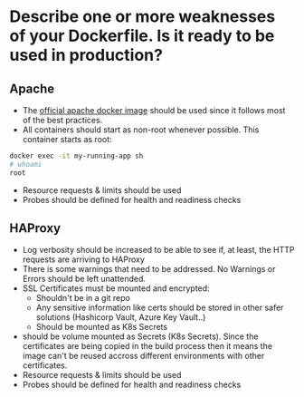 # Describe one or more weaknesses of your Dockerfile. Is it ready to be used in production?

## Apache
- The [official apache docker image](https://hub.docker.com/_/httpd) should be used since it follows most of the best practices.
- All containers should start as non-root whenever possible. This container starts as root:
```sh
docker exec -it my-running-app sh
# whoami
root
```
- Resource requests & limits should be used
- Probes should be defined for health and readiness checks

## HAProxy
- Log verbosity should be increased to be able to see if, at least, the HTTP requests are arriving to HAProxy
- There is some warnings that need to be addressed. No Warnings or Errors should be left unattended.
- SSL Certificates must be mounted and encrypted:
  - Shouldn't be in a git repo
  - Any sensitive information like certs should be stored in other safer solutions (Hashicorp Vault, Azure Key Vault..)
  - Should be mounted as K8s Secrets
- should be volume mounted as Secrets (K8s Secrets). Since the certificates are being copied in the build process then it means the image can't be reused accross different environments with other certificates.
- Resource requests & limits should be used
- Probes should be defined for health and readiness checks